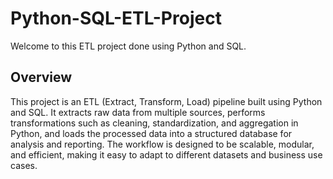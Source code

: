 # Python-SQL-ETL-Project
Welcome to this ETL project done using Python and SQL.

## Overview
This project is an ETL (Extract, Transform, Load) pipeline built using Python and SQL. It extracts raw data from multiple sources, performs transformations such as cleaning, standardization, and aggregation in Python, and loads the processed data into a structured database for analysis and reporting. The workflow is designed to be scalable, modular, and efficient, making it easy to adapt to different datasets and business use cases.
